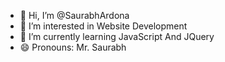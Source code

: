 - 👋 Hi, I’m @SaurabhArdona
- 👀 I’m interested in Website Development
- 🌱 I’m currently learning JavaScript And JQuery
- 😄 Pronouns: Mr. Saurabh

<!---
SaurabhArdona/SaurabhArdona is a ✨ special ✨ repository because its `README.md` (this file) appears on your GitHub profile.
You can click the Preview link to take a look at your changes.
--->
